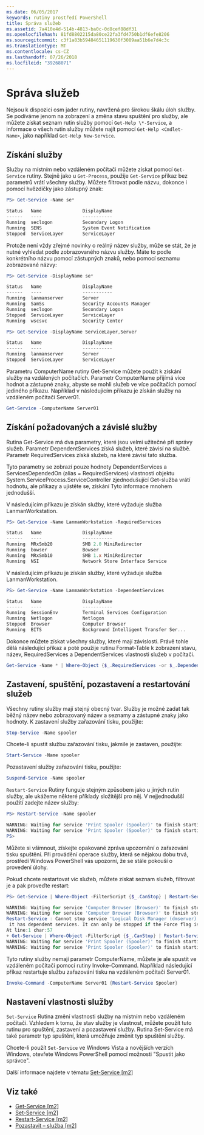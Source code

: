 ```yaml
---
ms.date: 06/05/2017
keywords: rutiny prostředí PowerShell
title: Správa služeb
ms.assetid: 7a410e4d-514b-4813-ba0c-0d8cef88df31
ms.openlocfilehash: 81fd8802215da80ce22fa3fd4750b1df6efe8206
ms.sourcegitcommit: c3f1a83b59484651119630f3089aa51b6e7d4c3c
ms.translationtype: MT
ms.contentlocale: cs-CZ
ms.lasthandoff: 07/26/2018
ms.locfileid: "39268071"
---
```

# <a name="managing-services"></a>Správa služeb

Nejsou k dispozici osm jader rutiny, navržená pro širokou škálu úloh služby. Se podíváme jenom na zobrazení a změna stavu spuštění pro služby, ale můžete získat seznam rutin služby pomocí `Get-Help \*-Service`, a informace o všech rutin služby můžete najít pomocí `Get-Help <Cmdlet-Name>`, jako například `Get-Help New-Service`.

## <a name="getting-services"></a>Získání služby

Služby na místním nebo vzdáleném počítači můžete získat pomocí `Get-Service` rutiny. Stejně jako u `Get-Process`, použije `Get-Service` příkaz bez parametrů vrátí všechny služby. Můžete filtrovat podle názvu, dokonce i pomocí hvězdičky jako zástupný znak:

```powershell
PS> Get-Service -Name se*

Status   Name               DisplayName
------   ----               -----------
Running  seclogon           Secondary Logon
Running  SENS               System Event Notification
Stopped  ServiceLayer       ServiceLayer
```

Protože není vždy zřejmé novinky o reálný název služby, může se stát, že je nutné vyhledat podle zobrazovaného názvu služby. Máte to podle konkrétního názvu pomocí zástupných znaků, nebo pomocí seznamu zobrazované názvy:

```powershell
PS> Get-Service -DisplayName se*

Status   Name               DisplayName
------   ----               -----------
Running  lanmanserver       Server
Running  SamSs              Security Accounts Manager
Running  seclogon           Secondary Logon
Stopped  ServiceLayer       ServiceLayer
Running  wscsvc             Security Center

PS> Get-Service -DisplayName ServiceLayer,Server

Status   Name               DisplayName
------   ----               -----------
Running  lanmanserver       Server
Stopped  ServiceLayer       ServiceLayer
```

Parametru ComputerName rutiny Get-Service můžete použít k získání služby na vzdálených počítačích. Parametr ComputerName přijímá více hodnot a zástupné znaky, abyste se mohli služeb ve více počítačích pomocí jediného příkazu. Například v následujícím příkazu je získán služby na vzdáleném počítači Server01.

```powershell
Get-Service -ComputerName Server01
```

## <a name="getting-required-and-dependent-services"></a>Získání požadovaných a závislé služby

Rutina Get-Service má dva parametry, které jsou velmi užitečné při správy služeb. Parametr DependentServices získá služeb, které závisí na službě. Parametr RequiredServices získá služeb, na které závisí tato služba.

Tyto parametry se zobrazí pouze hodnoty DependentServices a ServicesDependedOn (alias = RequiredServices) vlastnosti objektu System.ServiceProcess.ServiceController zjednodušující Get-služba vrátí hodnotu, ale příkazy a ujistěte se, získání Tyto informace mnohem jednodušší.

V následujícím příkazu je získán služby, které vyžaduje služba LanmanWorkstation.

```powershell
PS> Get-Service -Name LanmanWorkstation -RequiredServices

Status   Name               DisplayName
------   ----               -----------
Running  MRxSmb20           SMB 2.0 MiniRedirector
Running  bowser             Bowser
Running  MRxSmb10           SMB 1.x MiniRedirector
Running  NSI                Network Store Interface Service
```

V následujícím příkazu je získán služby, které vyžaduje služba LanmanWorkstation.

```powershell
PS> Get-Service -Name LanmanWorkstation -DependentServices

Status   Name               DisplayName
------   ----               -----------
Running  SessionEnv         Terminal Services Configuration
Running  Netlogon           Netlogon
Stopped  Browser            Computer Browser
Running  BITS               Background Intelligent Transfer Ser...
```

Dokonce můžete získat všechny služby, které mají závislosti. Právě tohle dělá následující příkaz a poté použije rutinu Format-Table k zobrazení stavu, název, RequiredServices a DependentServices vlastnosti služeb v počítači.

```powershell
Get-Service -Name * | Where-Object {$_.RequiredServices -or $_.DependentServices} | Format-Table -Property Status, Name, RequiredServices, DependentServices -auto
```

## <a name="stopping-starting-suspending-and-restarting-services"></a>Zastavení, spuštění, pozastavení a restartování služeb

Všechny rutiny služby mají stejný obecný tvar. Služby je možné zadat tak běžný název nebo zobrazovaný název a seznamy a zástupné znaky jako hodnoty. K zastavení služby zařazování tisku, použijte:

```powershell
Stop-Service -Name spooler
```

Chcete-li spustit službu zařazování tisku, jakmile je zastaven, použijte:

```powershell
Start-Service -Name spooler
```

Pozastavení služby zařazování tisku, použijte:

```powershell
Suspend-Service -Name spooler
```

`Restart-Service` Rutiny funguje stejným způsobem jako u jiných rutin služby, ale ukážeme některé příklady složitější pro něj. V nejjednodušší použití zadejte název služby:

```powershell
PS> Restart-Service -Name spooler

WARNING: Waiting for service 'Print Spooler (Spooler)' to finish starting...
WARNING: Waiting for service 'Print Spooler (Spooler)' to finish starting...
PS>
```

Můžete si všimnout, získejte opakované zpráva upozornění o zařazování tisku spuštění. Při provádění operace služby, která se nějakou dobu trvá, prostředí Windows PowerShell vás upozorní, že se stále pokouší o provedení úlohy.

Pokud chcete restartovat víc služeb, můžete získat seznam služeb, filtrovat je a pak proveďte restart:

```powershell
PS> Get-Service | Where-Object -FilterScript {$_.CanStop} | Restart-Service

WARNING: Waiting for service 'Computer Browser (Browser)' to finish stopping...
WARNING: Waiting for service 'Computer Browser (Browser)' to finish stopping...
Restart-Service : Cannot stop service 'Logical Disk Manager (dmserver)' because
 it has dependent services. It can only be stopped if the Force flag is set.
At line:1 char:57
+ Get-Service | Where-Object -FilterScript {$_.CanStop} | Restart-Service <<<<
WARNING: Waiting for service 'Print Spooler (Spooler)' to finish starting...
WARNING: Waiting for service 'Print Spooler (Spooler)' to finish starting...
```

Tyto rutiny služby nemají parametr ComputerName, můžete je ale spustit ve vzdáleném počítači pomocí rutiny Invoke-Command. Například následující příkaz restartuje službu zařazování tisku na vzdáleném počítači Server01.

```powershell
Invoke-Command -ComputerName Server01 {Restart-Service Spooler}
```

## <a name="setting-service-properties"></a>Nastavení vlastnosti služby

`Set-Service` Rutina změní vlastnosti služby na místním nebo vzdáleném počítači. Vzhledem k tomu, že stav služby je vlastnost, můžete použít tuto rutinu pro spuštění, zastavení a pozastavení služby.
Rutina Set-Service má také parametr typ spuštění, která umožňuje změnit typ spuštění služby.

Chcete-li použít `Set-Service` ve Windows Vista a novějších verzích Windows, otevřete Windows PowerShell pomocí možnosti "Spustit jako správce".

Další informace najdete v tématu [Set-Service [m2]](https://technet.microsoft.com/library/b71e29ed-372b-4e32-a4b7-5eb6216e56c3)

## <a name="see-also"></a>Viz také

- [Get-Service [m2]](https://technet.microsoft.com/en-us/library/0a09cb22-0a1c-4a79-9851-4e53075f9cf6)
- [Set-Service [m2]](https://technet.microsoft.com/library/b71e29ed-372b-4e32-a4b7-5eb6216e56c3)
- [Restart-Service [m2]](https://technet.microsoft.com/en-us/library/45acf50d-2277-4523-baf7-ce7ced977d0f)
- [Pozastavit – služba [m2]](https://technet.microsoft.com/en-us/library/c8492b87-0e21-4faf-8054-3c83c2ec2826)